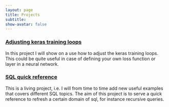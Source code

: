 ```yaml
---
layout: page
title: Projects
subtitle:
show-avatar: false
---
```



### [Adjusting keras training loops](adjusting_keras_loop.md)
In this project I will show on a use how to adjust the keras training loops. This could be quite useful in case of defining your own loss function or layer in a neural network.

### [SQL quick reference](sql_quick_reference.md)
This is a living project, i.e. I will from time to time add new useful examples that covers different SQL topics. The aim of this project is to serve a quick reference to refresh a certain domain of sql, for instance recursive queries.